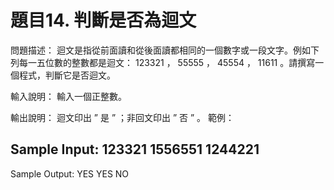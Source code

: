 # 題目14. 判斷是否為迴文

問題描述：
迴文是指從前面讀和從後面讀都相同的一個數字或一段文字。例如下列每一五位數的整數都是迴文： 123321 ， 55555 ， 45554 ， 11611 。請撰寫一個程式，判斷它是否迴文。

輸入說明：
輸入一個正整數。

輸出說明：
迴文印出 ” 是 ” ；非回文印出 ” 否 ” 。
範例：

Sample Input:
123321
1556551 
1244221 
-------------------------
Sample Output:
YES
YES
NO
